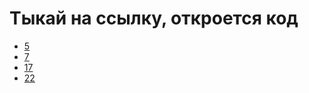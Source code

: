 # Тыкай на ссылку, откроется код

* [5](https://github.com/THRUWOL/Some.cpp/blob/master/5/5/5.cpp)
* [7](https://github.com/THRUWOL/Some.cpp/blob/master/7/7/7.cpp)
* [17](https://github.com/THRUWOL/Some.cpp/blob/master/17/17/17.cpp)
* [22](https://github.com/THRUWOL/Some.cpp/blob/master/22/22/22.cpp)
